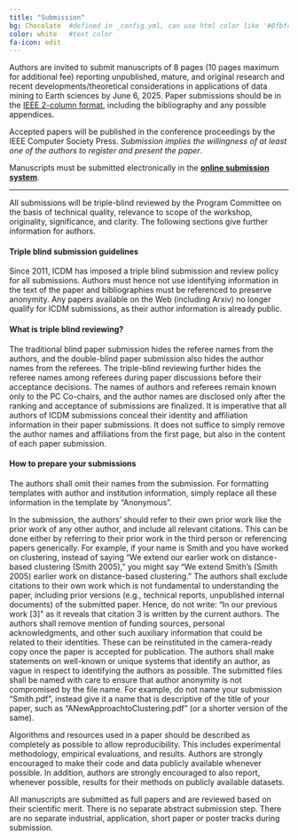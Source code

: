 ```yaml
---
title: "Submission"
bg: Chocolate  #defined in _config.yml, can use html color like '#0fbfcf'
color: white   #text color
fa-icon: edit
---
```



Authors are invited to submit manuscripts of 8 pages (10 pages maximum for additional fee) reporting unpublished, mature, and original research and recent developments/theoretical considerations in applications of data mining to Earth sciences by June 6, 2025. Paper submissions should be in the [IEEE 2-column format](http://www.ieee.org/conferences_events/conferences/publishing/templates.html), including the bibliography and any possible appendices. 

Accepted papers will be published in the conference proceedings by the IEEE Computer Society Press.  _Submission implies the willingness of at least one of the authors to register and present the paper_.

Manuscripts must be submitted electronically in the [<b>online submission system</b>](https://wi-lab.com/cyberchair/2025/icdm25/scripts/submit.php?subarea=S12&undisplay_detail=1&wh=/cyberchair/2025/icdm25/scripts/ws_submit.php).

----------
All submissions will be triple-blind reviewed by the Program Committee on the basis of technical quality, relevance to scope of the workshop, originality, significance, and clarity. The following sections give further information for authors.

#### Triple blind submission guidelines

Since 2011, ICDM has imposed a triple blind submission and review policy for all submissions. Authors must hence not use identifying information in the text of the paper and bibliographies must be referenced to preserve anonymity. Any papers available on the Web (including Arxiv) no longer qualify for ICDM submissions, as their author information is already public.

#### What is triple blind reviewing?

The traditional blind paper submission hides the referee names from the authors, and the double-blind paper submission also hides the author names from the referees. The triple-blind reviewing further hides the referee names among referees during paper discussions before their acceptance decisions. The names of authors and referees remain known only to the PC Co-chairs, and the author names are disclosed only after the ranking and acceptance of submissions are finalized. It is imperative that all authors of ICDM submissions conceal their identity and affiliation information in their paper submissions. It does not suffice to simply remove the author names and affiliations from the first page, but also in the content of each paper submission.

#### How to prepare your submissions

The authors shall omit their names from the submission. For formatting templates with author and institution information, simply replace all these information in the template by “Anonymous”.

In the submission, the authors’ should refer to their own prior work like the prior work of any other author, and include all relevant citations. This can be done either by referring to their prior work in the third person or referencing papers generically. For example, if your name is Smith and you have worked on clustering, instead of saying “We extend our earlier work on distance-based clustering (Smith 2005),” you might say “We extend Smith’s (Smith 2005) earlier work on distance-based clustering.” The authors shall exclude citations to their own work which is not fundamental to understanding the paper, including prior versions (e.g., technical reports, unpublished internal documents) of the submitted paper. Hence, do not write: “In our previous work [3]” as it reveals that citation 3 is written by the current authors. The authors shall remove mention of funding sources, personal acknowledgments, and other such auxiliary information that could be related to their identities. These can be reinstituted in the camera-ready copy once the paper is accepted for publication. The authors shall make statements on well-known or unique systems that identify an author, as vague in respect to identifying the authors as possible. The submitted files shall be named with care to ensure that author anonymity is not compromised by the file name. For example, do not name your submission “Smith.pdf”, instead give it a name that is descriptive of the title of your paper, such as “ANewApproachtoClustering.pdf” (or a shorter version of the same).

Algorithms and resources used in a paper should be described as completely as possible to allow reproducibility. This includes experimental methodology, empirical evaluations, and results. Authors are strongly encouraged to make their code and data publicly available whenever possible. In addition, authors are strongly encouraged to also report, whenever possible, results for their methods on publicly available datasets.

All manuscripts are submitted as full papers and are reviewed based on their scientific merit. There is no separate abstract submission step. There are no separate industrial, application, short paper or poster tracks during submission. 

